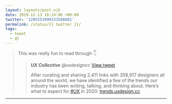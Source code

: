 ```yaml
---
layout: layouts/post.njk
date: 2019-12-13 18:24:06 +00:00
twitter: '1205553999333580801'
permalink: /status/{{ twitter }}/
tags: 
  - tweet
  - qt
---
```


> This was really fun to read through 👇 
> 
> > <cite>**UX Collective** @uxdesigncc</cite> [View tweet](https://twitter.com/uxdesigncc/status/1201485920156958721)
> > 
> > After curating and sharing 2,411 links with 358,917 designers all around the world, we have identified a few of the trends our industry has been writing, talking, and thinking about. Here’s what to expect for [#UX](https://twitter.com/hashtag/UX) in 2020: [trends.uxdesign.cc](https://trends.uxdesign.cc/)

---
